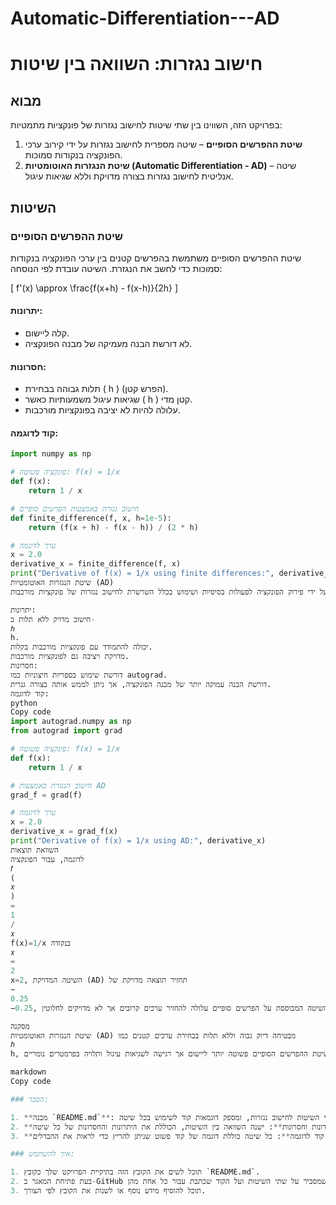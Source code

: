 # Automatic-Differentiation---AD


# חישוב נגזרות: השוואה בין שיטות

## מבוא
בפרויקט הזה, השווינו בין שתי שיטות לחישוב נגזרות של פונקציות מתמטיות:
1. **שיטת ההפרשים הסופיים** – שיטה מספרית לחישוב נגזרות על ידי קירוב ערכי הפונקציה בנקודות סמוכות.
2. **שיטת הנגזרות האוטומטיות (Automatic Differentiation - AD)** – שיטה אנליטית לחישוב נגזרות בצורה מדויקת וללא שגיאות עיגול.

## השיטות

### שיטת ההפרשים הסופיים

שיטת ההפרשים הסופיים משתמשת בהפרשים קטנים בין ערכי הפונקציה בנקודות סמוכות כדי לחשב את הנגזרת. השיטה עובדת לפי הנוסחה:

\[
f'(x) \approx \frac{f(x+h) - f(x-h)}{2h}
\]

#### יתרונות:
- קלה ליישום.
- לא דורשת הבנה מעמיקה של מבנה הפונקציה.

#### חסרונות:
- תלות גבוהה בבחירת \( h \) (הפרש קטן).
- שגיאות עיגול משמעותיות כאשר \( h \) קטן מדי.
- עלולה להיות לא יציבה בפונקציות מורכבות.

#### קוד לדוגמה:
```python
import numpy as np

# פונקציה פשוטה: f(x) = 1/x
def f(x):
    return 1 / x

# חישוב נגזרת באמצעות הפרשים סופיים
def finite_difference(f, x, h=1e-5):
    return (f(x + h) - f(x - h)) / (2 * h)

# ערך לדוגמה
x = 2.0
derivative_x = finite_difference(f, x)
print("Derivative of f(x) = 1/x using finite differences:", derivative_x)
שיטת הנגזרות האוטומטיות (AD)
שיטת הנגזרות האוטומטיות מבצעת חישוב אנליטי מדויק של הנגזרת על ידי פירוק הפונקציה לפעולות בסיסיות ושימוש בכלל השרשרת לחישוב נגזרות של פונקציות מורכבות.

יתרונות:
חישוב מדויק ללא תלות ב-
ℎ
h.
יכולה להתמודד עם פונקציות מורכבות בקלות.
מדויקת ויציבה גם לפונקציות מורכבות.
חסרונות:
דורשת שימוש בספריות חיצוניות כמו autograd.
דורשת הבנה עמוקה יותר של מבנה הפונקציה, אך ניתן לממש אותה בצורה גנרית.
קוד לדוגמה:
python
Copy code
import autograd.numpy as np
from autograd import grad

# פונקציה פשוטה: f(x) = 1/x
def f(x):
    return 1 / x

# חישוב הנגזרת באמצעות AD
grad_f = grad(f)

# ערך לדוגמה
x = 2.0
derivative_x = grad_f(x)
print("Derivative of f(x) = 1/x using AD:", derivative_x)
השוואת תוצאות
לדוגמה, עבור הפונקציה 
𝑓
(
𝑥
)
=
1
/
𝑥
f(x)=1/x בנקודה 
𝑥
=
2
x=2, השיטה המדויקת (AD) תחזיר תוצאה מדויקת של 
−
0.25
−0.25, בעוד שהשיטה המבוססת על הפרשים סופיים עלולה להחזיר ערכים קרובים אך לא מדויקים לחלוטין.

מסקנה
שיטת הנגזרות האוטומטיות (AD) מבטיחה דיוק גבוה וללא תלות בבחירת ערכים קטנים כמו 
ℎ
h, ולכן היא עדיפה במיוחד עבור פונקציות מורכבות או כאשר נדרש דיוק גבוה. מצד שני, שיטת ההפרשים הסופיים פשוטה יותר ליישום אך רגישה לשגיאות עיגול ותלויה בפרמטרים נומריים.

markdown
Copy code

### הסבר:

1. **מבנה `README.md`**: הקובץ מסביר בצורה כללית על שתי השיטות לחישוב נגזרות, ומספק דוגמאות קוד לשימוש בכל שיטה.
2. **יתרונות וחסרונות**: ישנה השוואה בין השיטות, הכוללת את היתרונות והחסרונות של כל שיטה.
3. **קוד לדוגמה**: כל שיטה כוללת דוגמה של קוד פשוט שניתן להריץ כדי לראות את ההבדלים.

### איך להשתמש:

1. תוכל לשים את הקובץ הזה בתיקיית הפרויקט שלך כקובץ `README.md`.
2. בעת פתיחת המאגר ב-GitHub או בתיקייה שלך, תוכל לראות את הקובץ שמסביר על שתי השיטות ועל הקוד שכתבת עבור כל אחת מהן.
3. תוכל להוסיף מידע נוסף או לשנות את הקובץ לפי הצורך.





